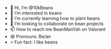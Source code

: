 - 👋 Hi, I’m @10kBeans
- 👀 I’m interested in beans
- 🌱 I’m currently learning how to plant beans
- 💞️ I’m looking to collaborate on bean projects
- 📫 How to reach me BeanManYah on Valorant
- 😄 Pronouns: Be/an
- ⚡ Fun fact: I like beans

<!---
10kBeans/10kBeans is a ✨ special ✨ repository because its `README.md` (this file) appears on your GitHub profile.
You can click the Preview link to take a look at your changes.
--->
